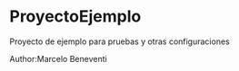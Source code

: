 # ProyectoEjemplo
Proyecto de ejemplo para pruebas y otras configuraciones

Author:Marcelo Beneventi